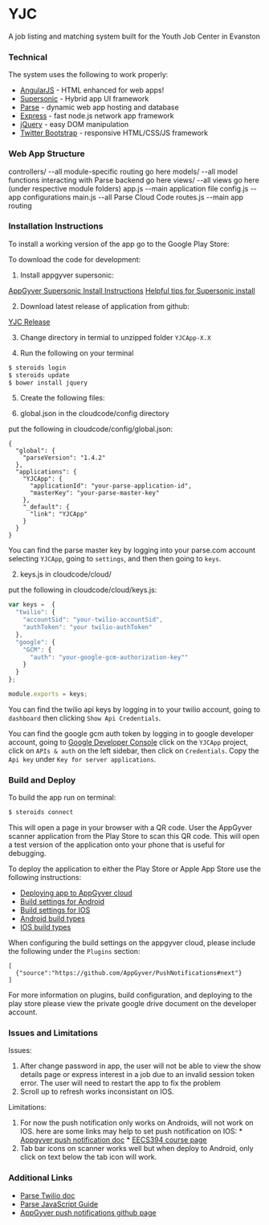 # YJC

A job listing and matching system built for the Youth Job Center in Evanston


### Technical

The system uses the following to work properly:

* [AngularJS](https://angularjs.org/) - HTML enhanced for web apps!
* [Supersonic](http://www.appgyver.com/supersonic/ui) - Hybrid app UI framework
* [Parse](https://parse.com/) - dynamic web app hosting and database
* [Express](http://expressjs.com/) - fast node.js network app framework
* [jQuery](https://jquery.com/) - easy DOM manipulation
* [Twitter Bootstrap](http://getbootstrap.com/) - responsive HTML/CSS/JS framework


### Web App Structure

  controllers/   --all module-specific routing go here
  models/    --all model functions interacting with Parse backend go here
	views/    --all views go here (under respective module folders)
	app.js    --main application file
	config.js    --app configurations
	main.js    --all Parse Cloud Code
	routes.js    --main app routing
	
### Installation Instructions

  To install a working version of the app go to the Google Play Store:
  
  [YJC]:https://play.google.com/store/apps/details?id=com.yjc.yjcapp.playstore&hl=en

  To download the code for development:

  1. Install appgyver supersonic:
  
  [AppGyver Supersonic Install Instructions](https://academy.appgyver.com/installwizard)
  [Helpful tips for Supersonic install](http://www.cs.northwestern.edu/academics/courses/394/steroids-setup-tips.php)
 
  2. Download latest release of application from github:
  
  [YJC Release](https://github.com/eecs394-spr15/YJCApp/releases)

  3. Change directory in termial to unzipped folder `YJCApp-X.X`
  
  4. Run the following on your terminal
  
  ```sh
  $ steroids login
  $ steroids update
  $ bower install jquery
  ```

  5. Create the following files:
  
  1. global.json in the cloudcode/config directory
  
  put the following in cloudcode/config/global.json:

  ```
  {
    "global": {
      "parseVersion": "1.4.2"
    },
    "applications": {
      "YJCApp": {
        "applicationId": "your-parse-application-id",
        "masterKey": "your-parse-master-key"
      },
      "_default": {
        "link": "YJCApp"
      }
    }
  }
  ```
  
  You can find the parse master key by logging into your parse.com account selecting `YJCApp`, going to `settings`, and then then going to `keys`.
  
  2. keys.js in cloudcode/cloud/
  
  put the following in cloudcode/cloud/keys.js:

  ```javascript
  var keys =  {
    "twilio": {
      "accountSid": "your-twilio-accountSid",
      "authToken": "your twilio-authToken"
    },
    "google": {
      "GCM": {
        "auth": "your-google-gcm-authorization-key""
      }
    }
  };

  module.exports = keys;
  ```
  
  You can find the twilio api keys by logging in to your twilio account, going to `dashboard` then clicking `Show Api Credentials`.
  
  You can find the google gcm auth token by logging in to google developer account, going to [Google Developer Console](https://console.developers.google.com/) click on the `YJCApp` project, click on `APIs & auth` on the left sidebar, then click on `Credentials`. Copy the `Api key` under `Key for server applications`.
  
### Build and Deploy

  To build the app run on terminal:
  
  ```sh
  $ steroids connect
  ```
  
  This will open a page in your browser with a QR code. User the AppGyver scanner application from the Play Store to scan this QR code. This will open a test version of the application onto your phone that is useful for debugging.
  
  
  To deploy the application to either the Play Store or Apple App Store use the following instructions:
  
* [Deploying app to AppGyver cloud](http://docs.appgyver.com/tooling/build-service/build-settings/)
* [Build settings for Android](http://docs.appgyver.com/tooling/build-service/build-settings/build-settings-for-android/)
* [Build settings for IOS](http://docs.appgyver.com/tooling/build-service/build-settings/build-settings-for-ios/)
* [Android build types](http://docs.appgyver.com/tooling/build-service/build-settings/android-build-types/)
* [IOS build types](http://docs.appgyver.com/tooling/build-service/build-settings/ios-build-types/)
  
When configuring the build settings on the appgyver cloud, please include the following under the `Plugins` section:
  
  ```
  [
    {"source":"https://github.com/AppGyver/PushNotifications#next"}
  ]
  ```
  
  
  For more information on plugins, build configuration, and deploying to the play store please view the private google drive document on the developer account.
  
### Issues and Limitations

Issues:

  1. After change password in app, the user will not be able to view the show details page or express interest in a job due to an invalid session token error. The user will need to restart the app to fix the problem
  2. Scroll up to refresh works inconsistant on IOS.
 
Limitations:

  1. For now the push notification only works on Androids, will not work on IOS. here are some links may help to set push notification on IOS:
    * [Appgyver push notification doc](http://docs.appgyver.com/tooling/push-notifications/ios/)
    * [EECS394 course page](https://www.cs.northwestern.edu/academics/courses/394/ios-push-notification-steps.php)
  2. Tab bar icons on scanner works well but when deploy to Android, only click on text below the tab icon will work.
  
### Additional Links
  * [Parse Twilio doc](https://parse.com/docs/js/guide#cloud-code-modules-twilio)
  * [Parse JavaScript Guide](https://www.parse.com/docs/js/guide)
  * [AppGyver push notifications github page](https://github.com/appgyver/pushnotifications)


  
  
